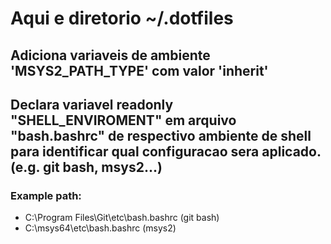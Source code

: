# Aqui e diretorio ~/.dotfiles

## Adiciona variaveis de ambiente 'MSYS2_PATH_TYPE' com valor 'inherit'

## Declara variavel readonly "SHELL_ENVIROMENT" em arquivo "bash.bashrc" de respectivo ambiente de shell para identificar qual configuracao sera aplicado. (e.g. git bash, msys2...)
### Example path:
- C:\Program Files\Git\etc\bash.bashrc (git bash)
- C:\msys64\etc\bash.bashrc (msys2)
